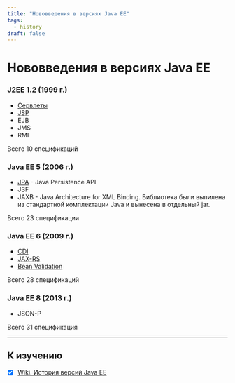 ```yaml
---
title: "Нововведения в версиях Java EE"
tags:
  - history
draft: false
---
```


# Нововведения в версиях Java EE

### J2EE 1.2 (1999 г.)
- [Сервлеты](../servlets/servlet.md)
- [JSP](../jsp/jsp.md)
- EJB
- JMS
- RMI

Всего 10 спецификаций

### Java EE 5 (2006 г.)
- [JPA](../jpa/jpa.md) - Java Persistence API
- JSF
- JAXB - Java Architecture for XML Binding. Библиотека были выпилена из стандартной комплектации Java и вынесена в отдельный jar.

Всего 23 спецификации

### Java EE 6 (2009 г.)
- [CDI](../java_ee/cdi.md)
- [JAX-RS](../java_ee/jax_rs.md)
- [Bean Validation](../java_ee/bean_validation.md)

Всего 28 спецификаций

### Java EE 8 (2013 г.)
- JSON-P

Всего 31 спецификация

---
## К изучению
- [X] [Wiki. История версий Java EE](https://ru.wikipedia.org/wiki/%D0%98%D1%81%D1%82%D0%BE%D1%80%D0%B8%D1%8F_%D0%B2%D0%B5%D1%80%D1%81%D0%B8%D0%B9_Java_EE)